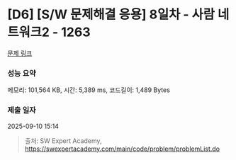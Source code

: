 # [D6] [S/W 문제해결 응용] 8일차 - 사람 네트워크2 - 1263 

[문제 링크](https://swexpertacademy.com/main/code/problem/problemDetail.do?contestProbId=AV18P2B6Iu8CFAZN) 

### 성능 요약

메모리: 101,564 KB, 시간: 5,389 ms, 코드길이: 1,489 Bytes

### 제출 일자

2025-09-10 15:14



> 출처: SW Expert Academy, https://swexpertacademy.com/main/code/problem/problemList.do